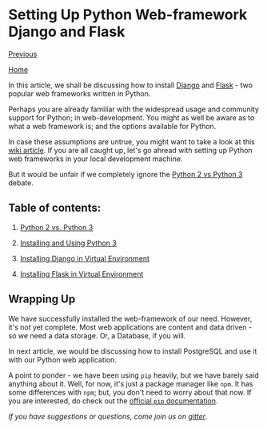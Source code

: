 # Setting Up Python Web-framework Django and Flask

[Previous](Web-Development-in-Python)

[Home](Python)

In this article, we shall be discussing how to install [Django](https://www.djangoproject.com/) and [Flask](http://flask.pocoo.org/) - two popular web frameworks written in Python.

Perhaps you are already familiar with the widespread usage and community support for Python; in web-development. You might as well be aware as to what a web framework is; and the options available for Python.

In case these assumptions are untrue, you might want to take a look at this [wiki article](Web-Development-in-Python). If you are all caught up, let's go ahread with setting up Python web frameworks in your local development machine.

But it would be unfair if we completely ignore the [Python 2 vs Python 3](http://docs.python-guide.org/en/latest/starting/which-python/#the-state-of-python-2-vs-3) debate.

## Table of contents:

1. [Python 2 vs. Python 3](Python-2-vs-Python-3)

2. [Installing and Using Python 3](Installing-And-Using-Python-3)

3. [Installing Django in Virtual Environment](Installing-Django-In-Virtual-Environment)

4. [Installing Flask in Virtual Environment](Installing-Flask-In-Virtual-Environment)

## Wrapping Up

We have successfully installed the web-framework of our need. However, it's not yet complete. Most web applications are content and data driven - so we need a data storage. Or, a Database, if you will.

In next article, we would be discussing how to install PostgreSQL and use it with our Python web application.

A point to ponder - we have been using `pip` heavily, but we have barely said anything about it. Well, for now, it's just a package manager like `npm`. It has some differences with `npm`; but, you don't need to worry about that now. If you are interested, do check out the [official `pip` documentation](http://pip-python3.readthedocs.org/en/latest/index.html).

_If you have suggestions or questions, come join us on [gitter](https://gitter.im/FreeCodeCamp/FreeCodeCamp)_.
